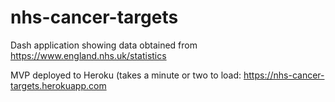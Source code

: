 # nhs-cancer-targets
Dash application showing data obtained from https://www.england.nhs.uk/statistics

MVP deployed to Heroku (takes a minute or two to load: https://nhs-cancer-targets.herokuapp.com
